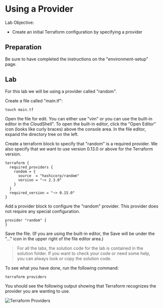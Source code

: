 # Using a Provider

Lab Objective:
- Create an initial Terraform configuration by specifying a provider

## Preparation

Be sure to have completed the instructions on the "environment-setup" page.

## Lab

For this lab we will be using a provider called "random".

Create a file called "main.tf":

```
touch main.tf
```

Open the file for edit.  You can either use "vim" or you can use the built-in editor in the CloudShell".  To open the built-in editor, click the "Open Editor" icon (looks like curly braces) above the console area.  In the file editor, expand the directory tree on the left.

Create a terraform block to specify that "random" is a required provider.  We also specify that we want to use version 0.13.0 or above for the Terraform version.

```
terraform {
  required_providers {
    random = {
      source  = "hashicorp/random"
      version = "~> 2.3.0"
    }
  }
  required_version = "~> 0.15.0"
}
```

Add a provider block to configure the "random" provider. This provider does not require any special configuration.

```
provider "random" {
}
```

Save the file.  (If you are using the built-in editor, the Save will be under the "..." icon in the upper right of the file editor area.)

> For all the labs, the solution code for the lab is contained in the solution folder.  If you want to check your code or need some help, you can always look or copy the solution code.

To see what you have done, run the following command:

```
terraform providers
```

You should see the following output showing that Terraform recognizes the provider you are wanting to use.

![Terraform Providers](./images/tf-providers-ss.png "Terraform Providers Output")
